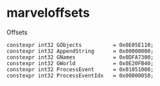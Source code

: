 # marveloffsets

Offsets

	constexpr int32 GObjects          = 0x0E05E110;
	constexpr int32 AppendString      = 0x00000000;
	constexpr int32 GNames            = 0x0DFA7300;
	constexpr int32 GWorld            = 0x0E20FB40;
	constexpr int32 ProcessEvent      = 0x01051000;
	constexpr int32 ProcessEventIdx   = 0x00000050;
